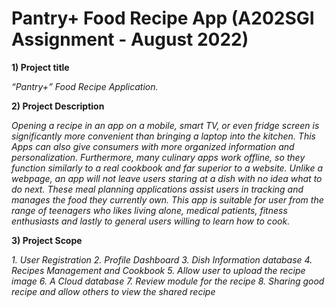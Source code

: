# Pantry+ Food Recipe App (A202SGI Assignment - August 2022)

**1) Project title**

*“Pantry+”  Food Recipe Application.*

**2) Project Description**

*Opening a recipe in an app on a mobile, smart TV, or even fridge screen is significantly more convenient than bringing a laptop into the kitchen. This Apps can also give consumers with more organized information and personalization. Furthermore, many culinary apps work offline, so they function similarly to a real cookbook and far superior to a website. Unlike a webpage, an app will not leave users staring at a dish with no idea what to do next. These meal planning applications assist users in tracking and manages the food they currently own. This app is suitable for user from the range of teenagers who likes living alone, medical patients, fitness enthusiasts and lastly to general users willing to learn how to cook.*

**3) Project Scope**

*1. User Registration*
*2. Profile Dashboard*
*3. Dish Information database*
*4. Recipes Management and Cookbook*
*5. Allow user to upload the recipe image*
*6. A Cloud database*
*7. Review module for the recipe*
*8. Sharing good recipe and allow others to view the shared recipe*

